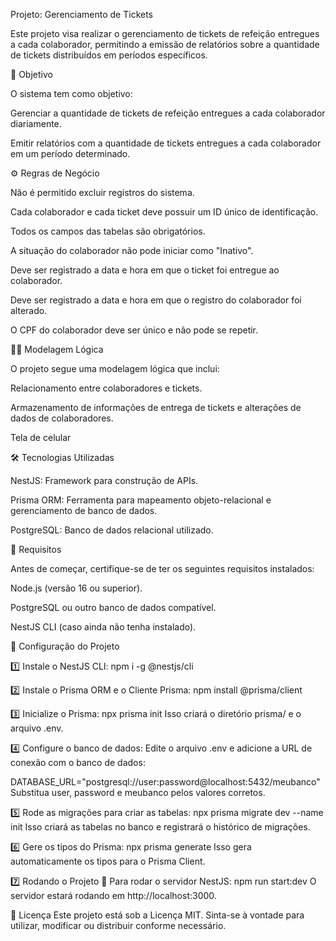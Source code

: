 Projeto: Gerenciamento de Tickets 

Este projeto visa realizar o gerenciamento de tickets de refeição entregues a cada colaborador, permitindo a emissão de relatórios sobre a quantidade de tickets distribuídos em períodos específicos. 

📖 Objetivo 

O sistema tem como objetivo: 

Gerenciar a quantidade de tickets de refeição entregues a cada colaborador diariamente. 

Emitir relatórios com a quantidade de tickets entregues a cada colaborador em um período determinado. 

⚙️ Regras de Negócio 

Não é permitido excluir registros do sistema. 

Cada colaborador e cada ticket deve possuir um ID único de identificação. 

Todos os campos das tabelas são obrigatórios. 

A situação do colaborador não pode iniciar como "Inativo". 

Deve ser registrado a data e hora em que o ticket foi entregue ao colaborador. 

Deve ser registrado a data e hora em que o registro do colaborador foi alterado. 

O CPF do colaborador deve ser único e não pode se repetir. 

🧑‍💻 Modelagem Lógica 

O projeto segue uma modelagem lógica que inclui: 

Relacionamento entre colaboradores e tickets. 

Armazenamento de informações de entrega de tickets e alterações de dados de colaboradores. 

Tela de celular 

🛠 Tecnologias Utilizadas 

NestJS: Framework para construção de APIs. 

Prisma ORM: Ferramenta para mapeamento objeto-relacional e gerenciamento de banco de dados. 

PostgreSQL: Banco de dados relacional utilizado. 

📌 Requisitos 

Antes de começar, certifique-se de ter os seguintes requisitos instalados: 

Node.js (versão 16 ou superior). 

PostgreSQL ou outro banco de dados compatível. 

NestJS CLI (caso ainda não tenha instalado). 

🚀 Configuração do Projeto 

1️⃣ Instale o NestJS CLI: npm i -g @nestjs/cli 

2️⃣ Instale o Prisma ORM e o Cliente Prisma: npm install @prisma/client 

3️⃣ Inicialize o Prisma: npx prisma init Isso criará o diretório prisma/ e o arquivo .env. 

4️⃣ Configure o banco de dados: Edite o arquivo .env e adicione a URL de conexão com o banco de dados: 

DATABASE_URL="postgresql://user:password@localhost:5432/meubanco" Substitua user, password e meubanco pelos valores corretos. 

5️⃣ Rode as migrações para criar as tabelas: npx prisma migrate dev --name init Isso criará as tabelas no banco e registrará o histórico de migrações. 

6️⃣ Gere os tipos do Prisma: npx prisma generate Isso gera automaticamente os tipos para o Prisma Client. 

7️⃣ Rodando o Projeto 🚀 Para rodar o servidor NestJS: npm run start:dev O servidor estará rodando em http://localhost:3000. 

📝 Licença Este projeto está sob a Licença MIT. Sinta-se à vontade para utilizar, modificar ou distribuir conforme necessário. 
